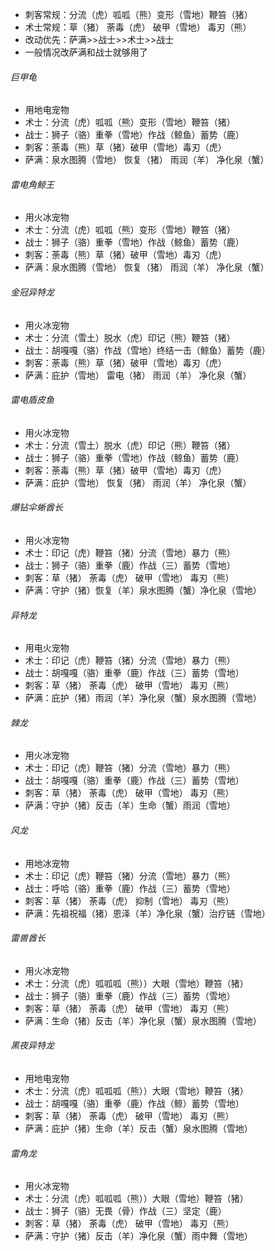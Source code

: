 - 刺客常规：分流（虎）呱呱（熊）变形（雪地）鞭笞（猪）
- 术士常规：草（猪） 荼毒（虎） 破甲（雪地） 毒刃（熊）
- 改动优先：萨满>>战士>>术士>>战士
- 一般情况改萨满和战士就够用了

###### 巨甲龟
+ 用地电宠物
+ 术士：分流（虎）呱呱（熊）变形（雪地）鞭笞（猪）
+ 战士：狮子（骆）重拳（雪地）作战（鲸鱼）蓄势（鹿）
+ 刺客：荼毒（熊）草（猪）破甲（雪地）毒刃（虎）
+ 萨满：泉水图腾（雪地） 恢复（猪） 雨润（羊） 净化泉（蟹）

###### 雷电角鲸王
+ 用火冰宠物
+ 术士：分流（虎）呱呱（熊）变形（雪地）鞭笞（猪）
+ 战士：狮子（骆）重拳（雪地）作战（鲸鱼）蓄势（鹿）
+ 刺客：荼毒（熊）草（猪）破甲（雪地）毒刃（虎）
+ 萨满：泉水图腾（雪地） 恢复（猪） 雨润（羊） 净化泉（蟹）

###### 金冠异特龙
+ 用火冰宠物
+ 术士：分流（雪土）脱水（虎）印记（熊）鞭笞（猪）
+ 战士：胡嘎嘎（骆）作战（雪地）终结一击（鲸鱼）蓄势（鹿）
+ 刺客：荼毒（熊）草（猪）破甲（雪地）毒刃（虎）
+ 萨满：庇护（雪地） 雷电（猪） 雨润（羊） 净化泉（蟹）

###### 雷电盾皮鱼
+ 用火冰宠物
+ 术士：分流（雪土）脱水（虎）印记（熊）鞭笞（猪）
+ 战士：狮子（骆）重拳（雪地）作战（鲸鱼）蓄势（鹿）
+ 刺客：荼毒（熊）草（猪）破甲（雪地）毒刃（虎）
+ 萨满：庇护（雪地） 恢复（猪） 雨润（羊） 净化泉（蟹）

###### 爆钻伞蜥酋长
+ 用火冰宠物
+ 术士：印记（虎）鞭笞（猪）分流（雪地）暴力（熊）
+ 战士：狮子（骆）重拳（鹿）作战（三）蓄势（雪地）
+ 刺客：草（猪） 荼毒（虎） 破甲（雪地） 毒刃（熊）
+ 萨满：守护（猪）恢复（羊）泉水图腾（蟹）净化泉（雪地）

###### 异特龙
+ 用电火宠物
+ 术士：印记（虎）鞭笞（猪）分流（雪地）暴力（熊）
+ 战士：胡嘎嘎（骆）重拳（鹿）作战（三）蓄势（雪地）
+ 刺客：草（猪） 荼毒（虎） 破甲（雪地） 毒刃（熊）
+ 萨满：庇护（猪）雨润（羊）净化泉（蟹）泉水图腾（雪地）

###### 棘龙
+ 用火冰宠物
+ 术士：印记（虎）鞭笞（猪）分流（雪地）暴力（熊）
+ 战士：胡嘎嘎（骆）重拳（鹿）作战（三）蓄势（雪地）
+ 刺客：草（猪） 荼毒（虎） 破甲（雪地） 毒刃（熊）
+ 萨满：守护（猪）反击（羊）生命（蟹）雨润（雪地）

###### 风龙
+ 用地冰宠物
+ 术士：印记（虎）鞭笞（猪）分流（雪地）暴力（熊）
+ 战士：呼哈（骆）重拳（鹿）作战（三）蓄势（雪地）
+ 刺客：草（猪） 荼毒（虎） 抑制（雪地） 毒刃（熊）
+ 萨满：先祖祝福（猪）恩泽（羊）净化泉（蟹）治疗链（雪地）

###### 雷兽酋长
+ 用火冰宠物
+ 术士：分流（虎）呱呱呱（熊））大眼（雪地）鞭笞（猪）
+ 战士：狮子（骆）重拳（鹿）作战（三）蓄势（雪地）
+ 刺客：草（猪） 荼毒（虎） 破甲（雪地） 毒刃（熊）
+ 萨满：生命（猪）反击（羊）净化泉（蟹）泉水图腾（雪地）

###### 黑夜异特龙
+ 用地电宠物
+ 术士：分流（虎）呱呱呱（熊））大眼（雪地）鞭笞（猪）
+ 战士：胡嘎嘎（骆）重拳（鹿）作战（鲸）蓄势（雪地）
+ 刺客：草（猪） 荼毒（虎） 破甲（雪地） 毒刃（熊）
+ 萨满：庇护（猪）生命（羊）反击（蟹）泉水图腾（雪地）

###### 雷角龙
+ 用火冰宠物
+ 术士：分流（虎）呱呱呱（熊））大眼（雪地）鞭笞（猪）
+ 战士：狮子（骆）无畏（骨）作战（三）坚定（鹿）
+ 刺客：草（猪） 荼毒（虎） 破甲（雪地） 毒刃（熊）
+ 萨满：守护（猪）反击（羊）净化泉（蟹）雨中舞（雪地）
